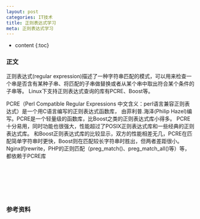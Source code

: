 ```yaml
---
layout: post
categories: IT技术
title: 正则表达式学习
meta: 正则表达式学习
---
```

* content
{:toc}

### 正文

正则表达式(regular expression)描述了一种字符串匹配的模式，可以用来检查一个串是否含有某种子串、将匹配的子串做替换或者从某个串中取出符合某个条件的子串等。
Linux下支持正则表达式查询的库有PCRE、Boost等。

PCRE（Perl Compatible Regular Expressions 中文含义：perl语言兼容正则表达式）是一个用C语言编写的正则表达式函数库，
由菲利普.海泽(Philip Hazel)编写。PCRE是一个轻量级的函数库，比Boost之类的正则表达式库小得多。
PCRE十分易用，同时功能也很强大，性能超过了POSIX正则表达式库和一些经典的正则表达式库。
和Boost正则表达式库的比较显示，双方的性能相差无几，PCRE在匹配简单字符串时更快，Boost则在匹配较长字符串时胜出，但两者差距很小。
Nginx的rewrite，PHP的正则匹配（preg_match()、preg_match_all()等）等，都依赖于PCRE库



<br/><br/><br/><br/><br/>
### 参考资料



